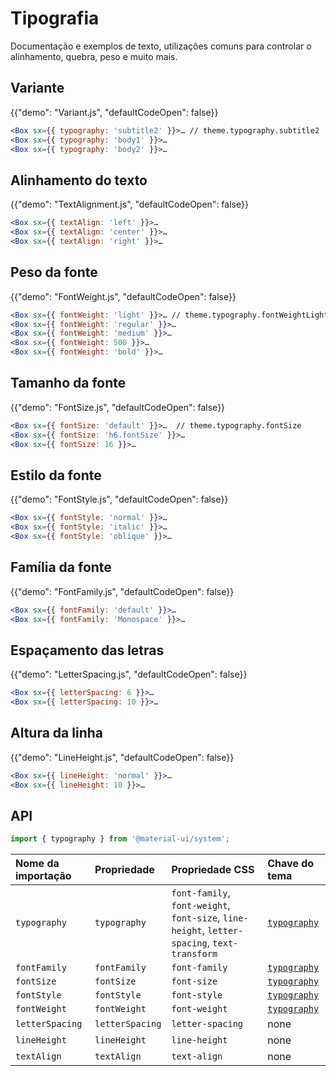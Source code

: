 # Tipografia

<p class="description">Documentação e exemplos de texto, utilizações comuns para controlar o alinhamento, quebra, peso e muito mais.</p>

## Variante

{{"demo": "Variant.js", "defaultCodeOpen": false}}

```jsx
<Box sx={{ typography: 'subtitle2' }}>… // theme.typography.subtitle2
<Box sx={{ typography: 'body1' }}>…
<Box sx={{ typography: 'body2' }}>…
```

## Alinhamento do texto

{{"demo": "TextAlignment.js", "defaultCodeOpen": false}}

```jsx
<Box sx={{ textAlign: 'left' }}>…
<Box sx={{ textAlign: 'center' }}>…
<Box sx={{ textAlign: 'right' }}>…
```

## Peso da fonte

{{"demo": "FontWeight.js", "defaultCodeOpen": false}}

```jsx
<Box sx={{ fontWeight: 'light' }}>… // theme.typography.fontWeightLight
<Box sx={{ fontWeight: 'regular' }}>…
<Box sx={{ fontWeight: 'medium' }}>…
<Box sx={{ fontWeight: 500 }}>…
<Box sx={{ fontWeight: 'bold' }}>…
```

## Tamanho da fonte

{{"demo": "FontSize.js", "defaultCodeOpen": false}}

```jsx
<Box sx={{ fontSize: 'default' }}>…  // theme.typography.fontSize
<Box sx={{ fontSize: 'h6.fontSize' }}>…
<Box sx={{ fontSize: 16 }}>…
```

## Estilo da fonte

{{"demo": "FontStyle.js", "defaultCodeOpen": false}}

```jsx
<Box sx={{ fontStyle: 'normal' }}>…
<Box sx={{ fontStyle: 'italic' }}>…
<Box sx={{ fontStyle: 'oblique' }}>…
```

## Família da fonte

{{"demo": "FontFamily.js", "defaultCodeOpen": false}}

```jsx
<Box sx={{ fontFamily: 'default' }}>…
<Box sx={{ fontFamily: 'Monospace' }}>…
```

## Espaçamento das letras

{{"demo": "LetterSpacing.js", "defaultCodeOpen": false}}

```jsx
<Box sx={{ letterSpacing: 6 }}>…
<Box sx={{ letterSpacing: 10 }}>…
```

## Altura da linha

{{"demo": "LineHeight.js", "defaultCodeOpen": false}}

```jsx
<Box sx={{ lineHeight: 'normal' }}>…
<Box sx={{ lineHeight: 10 }}>…
```

## API

```js
import { typography } from '@material-ui/system';
```

| Nome da importação | Propriedade     | Propriedade CSS                                                                              | Chave do tema                                                          |
| :----------------- | :-------------- | :------------------------------------------------------------------------------------------- | :--------------------------------------------------------------------- |
| `typography`       | `typography`    | `font-family`, `font-weight`, `font-size`, `line-height`, `letter-spacing`, `text-transform` | [`typography`](/customization/default-theme/?expand-path=$.typography) |
| `fontFamily`       | `fontFamily`    | `font-family`                                                                                | [`typography`](/customization/default-theme/?expand-path=$.typography) |
| `fontSize`         | `fontSize`      | `font-size`                                                                                  | [`typography`](/customization/default-theme/?expand-path=$.typography) |
| `fontStyle`        | `fontStyle`     | `font-style`                                                                                 | [`typography`](/customization/default-theme/?expand-path=$.typography) |
| `fontWeight`       | `fontWeight`    | `font-weight`                                                                                | [`typography`](/customization/default-theme/?expand-path=$.typography) |
| `letterSpacing`    | `letterSpacing` | `letter-spacing`                                                                             | none                                                                   |
| `lineHeight`       | `lineHeight`    | `line-height`                                                                                | none                                                                   |
| `textAlign`        | `textAlign`     | `text-align`                                                                                 | none                                                                   |
